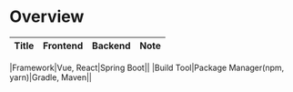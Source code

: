 # Overview

|Title|Frontend|Backend|Note|
|-|-|-|-|

|Framework|Vue, React|Spring Boot||
|Build Tool|Package Manager(npm, yarn)|Gradle, Maven||
